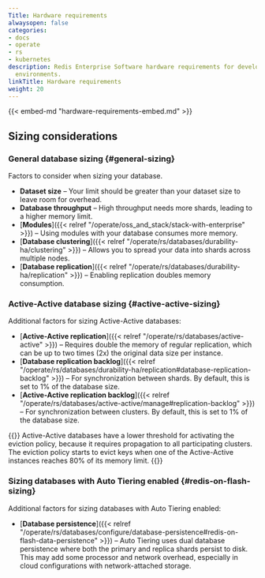 ```yaml
---
Title: Hardware requirements
alwaysopen: false
categories:
- docs
- operate
- rs
- kubernetes
description: Redis Enterprise Software hardware requirements for development and production
  environments.
linkTitle: Hardware requirements
weight: 20
---
```

{{< embed-md "hardware-requirements-embed.md" >}}

## Sizing considerations

### General database sizing {#general-sizing}

Factors to consider when sizing your database.

- **Dataset size** – Your limit should be greater than your dataset size to leave room for overhead.
- **Database throughput** – High throughput needs more shards, leading to a higher memory limit.
- [**Modules**]({{< relref "/operate/oss_and_stack/stack-with-enterprise" >}}) – Using modules with your database consumes more memory.
- [**Database clustering**]({{< relref "/operate/rs/databases/durability-ha/clustering" >}}) – Allows you to spread your data into shards across multiple nodes.
- [**Database replication**]({{< relref "/operate/rs/databases/durability-ha/replication" >}}) – Enabling replication doubles memory consumption.

### Active-Active database sizing {#active-active-sizing}

Additional factors for sizing Active-Active databases:

- [**Active-Active replication**]({{< relref "/operate/rs/databases/active-active" >}}) – Requires double the memory of regular replication, which can be up to two times (2x) the original data size per instance.
- [**Database replication backlog**]({{< relref "/operate/rs/databases/durability-ha/replication#database-replication-backlog" >}}) – For synchronization between shards. By default, this is set to 1% of the database size.
- [**Active-Active replication backlog**]({{< relref "/operate/rs/databases/active-active/manage#replication-backlog" >}}) – For synchronization between clusters. By default, this is set to 1% of the database size.

{{<note>}}
Active-Active databases have a lower threshold for activating the eviction policy, because it requires propagation to all participating clusters. The eviction policy starts to evict keys when one of the Active-Active instances reaches 80% of its memory limit.
{{</note>}}

### Sizing databases with Auto Tiering enabled  {#redis-on-flash-sizing}

Additional factors for sizing  databases with Auto Tiering enabled:

- [**Database persistence**]({{< relref "/operate/rs/databases/configure/database-persistence#redis-on-flash-data-persistence" >}}) – Auto Tiering uses dual database persistence where both the primary and replica shards persist to disk. This may add some processor and network overhead, especially in cloud configurations with network-attached storage.

